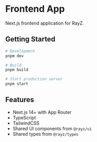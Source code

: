 # Frontend App

Next.js frontend application for RayZ.

## Getting Started

```bash
# Development
pnpm dev

# Build
pnpm build

# Start production server
pnpm start
```

## Features

- Next.js 14+ with App Router
- TypeScript
- TailwindCSS
- Shared UI components from `@rayz/ui`
- Shared types from `@rayz/types`
